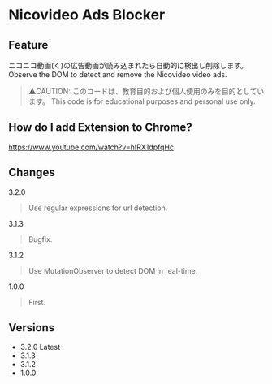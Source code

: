 # Nicovideo Ads Blocker

## Feature
ニコニコ動画(く)の広告動画が読み込まれたら自動的に検出し削除します。
Observe the DOM to detect and remove the Nicovideo video ads.

> ⚠️CAUTION:
> このコードは、教育目的および個人使用のみを目的としています。
> This code is for educational purposes and personal use only.

## How do I add Extension to Chrome?
https://www.youtube.com/watch?v=hIRX1dpfqHc


## Changes
3.2.0 
> Use regular expressions for url detection.

3.1.3
> Bugfix.

3.1.2
> Use MutationObserver to detect DOM in real-time.

1.0.0
> First.

## Versions
* 3.2.0 Latest
* 3.1.3
* 3.1.2 
* 1.0.0